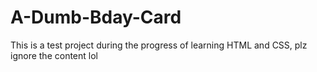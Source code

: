 # A-Dumb-Bday-Card
This is a test project during the progress of learning HTML and CSS, plz ignore the content lol

